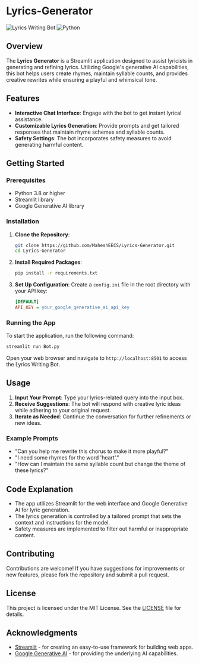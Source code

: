 # Lyrics-Generator

![Lyrics Writing Bot](https://img.shields.io/badge/streamlit-v1.13.0-green) ![Python](https://img.shields.io/badge/python-v3.8%2B-blue)

## Overview

The **Lyrics Generator** is a Streamlit application designed to assist lyricists in generating and refining lyrics. Utilizing Google's generative AI capabilities, this bot helps users create rhymes, maintain syllable counts, and provides creative rewrites while ensuring a playful and whimsical tone. 

## Features

- **Interactive Chat Interface**: Engage with the bot to get instant lyrical assistance.
- **Customizable Lyrics Generation**: Provide prompts and get tailored responses that maintain rhyme schemes and syllable counts.
- **Safety Settings**: The bot incorporates safety measures to avoid generating harmful content.

## Getting Started

### Prerequisites

- Python 3.8 or higher
- Streamlit library
- Google Generative AI library

### Installation

1. **Clone the Repository**:
   ```bash
   git clone https://github.com/MaheshEECS/Lyrics-Generator.git
   cd Lyrics-Generator
   ```

2. **Install Required Packages**:
   ```bash
   pip install -r requirements.txt
   ```

3. **Set Up Configuration**:
   Create a `config.ini` file in the root directory with your API key:
   ```ini
   [DEFAULT]
   API_KEY = your_google_generative_ai_api_key
   ```

### Running the App

To start the application, run the following command:

```bash
streamlit run Bot.py
```

Open your web browser and navigate to `http://localhost:8501` to access the Lyrics Writing Bot.

## Usage

1. **Input Your Prompt**: Type your lyrics-related query into the input box.
2. **Receive Suggestions**: The bot will respond with creative lyric ideas while adhering to your original request.
3. **Iterate as Needed**: Continue the conversation for further refinements or new ideas.

### Example Prompts

- "Can you help me rewrite this chorus to make it more playful?"
- "I need some rhymes for the word 'heart'."
- "How can I maintain the same syllable count but change the theme of these lyrics?"

## Code Explanation

- The app utilizes Streamlit for the web interface and Google Generative AI for lyric generation.
- The lyrics generation is controlled by a tailored prompt that sets the context and instructions for the model.
- Safety measures are implemented to filter out harmful or inappropriate content.

## Contributing

Contributions are welcome! If you have suggestions for improvements or new features, please fork the repository and submit a pull request.

## License

This project is licensed under the MIT License. See the [LICENSE](LICENSE) file for details.

## Acknowledgments

- [Streamlit](https://streamlit.io/) - for creating an easy-to-use framework for building web apps.
- [Google Generative AI](https://cloud.google.com/generative-ai) - for providing the underlying AI capabilities.
